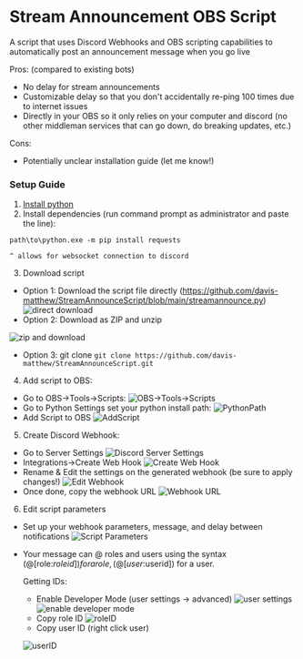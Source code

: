 # Stream Announcement OBS Script

A script that uses Discord Webhooks and OBS scripting capabilities to automatically post an announcement message when you go live

Pros: (compared to existing bots)
- No delay for stream announcements
- Customizable delay so that you don't accidentally re-ping 100 times due to internet issues
- Directly in your OBS so it only relies on your computer and discord (no other middleman services that can go down, do breaking updates, etc.)

Cons:
- Potentially unclear installation guide (let me know!)

### Setup Guide
1. [Install python](https://www.python.org/downloads/)
2. Install dependencies (run command prompt as administrator and paste the line):

`path\to\python.exe -m pip install requests`

    ^ allows for websocket connection to discord

3. Download script
- Option 1: Download the script file directly (https://github.com/davis-matthew/StreamAnnounceScript/blob/main/streamannounce.py)
![direct download](assets/directdownload.png)
- Option 2: Download as ZIP and unzip

![zip and download](assets/zip.png)
- Option 3: git clone
`git clone https://github.com/davis-matthew/StreamAnnounceScript.git`
4. Add script to OBS:

- Go to OBS->Tools->Scripts:
![OBS->Tools->Scripts](assets/obs-tools-scripts.png)
- Go to Python Settings set your python install path:
![PythonPath](assets/pythonpath.png)
- Add Script to OBS
![AddScript](assets/addscript.png)
5. Create Discord Webhook:
- Go to Server Settings
![Discord Server Settings](assets/discordserversettings.png)
- Integrations->Create Web Hook
![Create Web Hook](assets/createwebhook.png)
- Rename & Edit the settings on the generated webhook (be sure to apply changes!)
![Edit Webhook](assets/editwebhook.png)
- Once done, copy the webhook URL
![Webhook URL](assets/webhookurl.png)
6. Edit script parameters
- Set up your webhook parameters, message, and delay between notifications
![Script Parameters](assets/scriptparams.png)
- Your message can @ roles and users using the syntax (@[role:$roleid]) for a role, (@[user:$userid]) for a user. 

    Getting IDs:
    - Enable Developer Mode (user settings -> advanced)
    ![user settings](assets/usersettings.png)
    ![enable developer mode](assets/enabledevmode.png)
    - Copy role ID
    ![roleID](assets/roleid.png)
    - Copy user ID (right click user)

    ![userID](assets/userid.png)